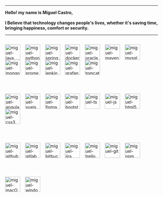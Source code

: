 <hr>

<strong>
Hello! my name is Miguel Castro,
<br><br>
I Believe that technology changes people's lives, whether it's saving time, bringing happiness, comfort or security.
</strong>

<hr>

<div style="display: inline_block">
  <br>
  <img align="center" alt="miguel-java" height="50" width="50" src="https://cdn.jsdelivr.net/gh/devicons/devicon/icons/java/java-original-wordmark.svg"/>
  &nbsp;&nbsp;
  <img align="center" alt="miguel-python" height="50" width="50" src="https://cdn.jsdelivr.net/gh/devicons/devicon/icons/python/python-original-wordmark.svg"/>
  &nbsp;&nbsp;
  <img align="center" alt="miguel-spring" height="50" width="50" src="https://cdn.jsdelivr.net/gh/devicons/devicon/icons/spring/spring-original-wordmark.svg"/>
  &nbsp;&nbsp;
  <img align="center" alt="miguel-docker" height="50" width="50" src="https://cdn.jsdelivr.net/gh/devicons/devicon/icons/docker/docker-plain-wordmark.svg"/>
  &nbsp;&nbsp;
  <img align="center" alt="miguel-oracle" height="50" width="50" src="https://cdn.jsdelivr.net/gh/devicons/devicon/icons/oracle/oracle-original.svg"/>
  &nbsp;&nbsp;
  <img align="center" alt="miguel-maven" height="50" width="50"  src="https://cdn.jsdelivr.net/gh/devicons/devicon@latest/icons/maven/maven-original-wordmark.svg"/>
  &nbsp;&nbsp;
 <img align="center" alt="miguel-mysql" height="50" width="50" src="https://cdn.jsdelivr.net/gh/devicons/devicon/icons/mysql/mysql-original-wordmark.svg"/>
  &nbsp;&nbsp;
  <img align="center" alt="miguel-mongoDB" height="50" width="50" src="https://cdn.jsdelivr.net/gh/devicons/devicon/icons/mongodb/mongodb-original-wordmark.svg"/>
  &nbsp;&nbsp;
  <img align="center" alt="miguel-prometheus" height="50" width="50" src="https://cdn.jsdelivr.net/gh/devicons/devicon/icons/prometheus/prometheus-original-wordmark.svg"/>
  &nbsp;&nbsp;
  <img align="center" alt="miguel-jenkins" height="50" width="50" src="https://cdn.jsdelivr.net/gh/devicons/devicon/icons/jenkins/jenkins-original.svg"/>
  &nbsp;&nbsp;
  <img align="center" alt="miguel-grafana" height="50" width="50" src="https://cdn.jsdelivr.net/gh/devicons/devicon/icons/grafana/grafana-original-wordmark.svg"/>
  &nbsp;&nbsp;
  <img align="center" alt="miguel-tomcat" height="50" width="50" src="https://cdn.jsdelivr.net/gh/devicons/devicon/icons/tomcat/tomcat-original-wordmark.svg"/>


  <br><br>

  
  <img align="center" alt="miguel-angular" height="50" width="50" src="https://cdn.jsdelivr.net/gh/devicons/devicon/icons/angularjs/angularjs-original.svg"/>
  &nbsp;&nbsp;
  <img align="center" alt="miguel-vuejs" height="50" width="50" src="https://cdn.jsdelivr.net/gh/devicons/devicon@latest/icons/vuejs/vuejs-original.svg"/>  
  &nbsp;&nbsp;
  <img align="center" alt="miguel-figma" height="50" width="50" src="https://cdn.jsdelivr.net/gh/devicons/devicon/icons/figma/figma-original.svg"/>
  &nbsp;&nbsp;
  <img align="center" alt="miguel-bootstrap" height="50" width="50" src="https://cdn.jsdelivr.net/gh/devicons/devicon/icons/bootstrap/bootstrap-original.svg"/>
  &nbsp;&nbsp;
  <img align="center" alt="miguel-ts" height="50" width="50" src="https://cdn.jsdelivr.net/gh/devicons/devicon/icons/typescript/typescript-original.svg"/>
  &nbsp;&nbsp;
  <img align="center" alt="miguel-js" height="50" width="50" src="https://cdn.jsdelivr.net/gh/devicons/devicon/icons/javascript/javascript-original.svg"/>
  &nbsp;&nbsp;
  <img align="center" alt="miguel-html5" height="50" width="50" src="https://cdn.jsdelivr.net/gh/devicons/devicon/icons/html5/html5-original.svg"/>
  &nbsp;&nbsp;
  <img align="center" alt="miguel-css3" height="50" width="50" src="https://cdn.jsdelivr.net/gh/devicons/devicon/icons/css3/css3-original.svg"/>
  

  <br><br>


  <img align="center" alt="miguel-github" height="50" width="50" src="https://cdn.jsdelivr.net/gh/devicons/devicon@latest/icons/github/github-original-wordmark.svg"/>
  &nbsp;&nbsp;
  <img align="center" alt="miguel-gitlab" height="50" width="50" src="https://cdn.jsdelivr.net/gh/devicons/devicon/icons/gitlab/gitlab-original-wordmark.svg"/>
  &nbsp;&nbsp;
  <img align="center" alt="miguel-bitbucket" height="50" width="50" src="https://cdn.jsdelivr.net/gh/devicons/devicon/icons/bitbucket/bitbucket-original-wordmark.svg"/>
  &nbsp;&nbsp;
  <img align="center" alt="miguel-jira" height="50" width="50" src="https://cdn.jsdelivr.net/gh/devicons/devicon/icons/jira/jira-original-wordmark.svg"/>
  &nbsp;&nbsp;
  <img align="center" alt="miguel-trello" height="50" width="50" src="https://cdn.jsdelivr.net/gh/devicons/devicon/icons/trello/trello-plain-wordmark.svg"/>
  &nbsp;&nbsp;
  <img align="center" alt="miguel-git" height="50" width="50" src="https://cdn.jsdelivr.net/gh/devicons/devicon/icons/git/git-original-wordmark.svg"/>
  &nbsp;&nbsp;
  <img align="center" alt="miguel-npm" height="50" width="50" src="https://cdn.jsdelivr.net/gh/devicons/devicon@latest/icons/npm/npm-original-wordmark.svg"/>

  <br><br>


  <img align="center" alt="miguel-macOS" height="50" width="50" src="https://cdn.jsdelivr.net/gh/devicons/devicon@latest/icons/apple/apple-original.svg"/>
  &nbsp;&nbsp;
  <img align="center" alt="miguel-windows" height="50" width="50" src="https://cdn.jsdelivr.net/gh/devicons/devicon@latest/icons/windows8/windows8-original.svg"/>
</div>
<br>

